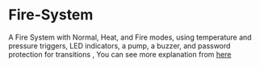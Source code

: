 # Fire-System
A Fire System with Normal, Heat, and Fire modes, using temperature and pressure triggers, LED indicators, a pump, a buzzer, and password protection for transitions , 
You can see more explanation from [ here ](https://www.linkedin.com/posts/abdelrahmanosama74_embeddedsystems-programming-firing-activity-7169702544036773888-YCSg?utm_source=share&utm_medium=member_desktop)

